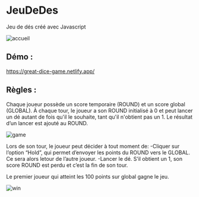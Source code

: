 # JeuDeDes
Jeu de dés créé avec Javascript

![accueil](https://github.com/MartinelliSam/JeuDeDes/assets/122564923/873bcef7-178b-4dfa-bd45-9082be1af6a8)

## Démo : 

https://great-dice-game.netlify.app/

## Règles : 

Chaque joueur possède un score temporaire (ROUND) et un score global (GLOBAL). 
À chaque tour, le joueur a son ROUND initialisé à 0 et peut lancer un dé autant de fois qu'il le souhaite, tant qu'il n'obtient pas un 1.
Le résultat d’un lancer est ajouté au ROUND.

![game](https://github.com/MartinelliSam/JeuDeDes/assets/122564923/92250a93-ccb3-4600-9f43-9514d2fd8d3c)


Lors de son tour, le joueur peut décider à tout moment de: 
  -Cliquer sur l’option “Hold”, qui permet d’envoyer les points du ROUND vers le GLOBAL. Ce sera alors letour de l’autre joueur.
  -Lancer le dé. S’il obtient un 1, son score ROUND est perdu et c’est la fin de son tour.
  
Le premier joueur qui atteint les 100 points sur global gagne le jeu.

![win](https://github.com/MartinelliSam/JeuDeDes/assets/122564923/864e7cc6-dce0-4855-933b-052341529d55)

